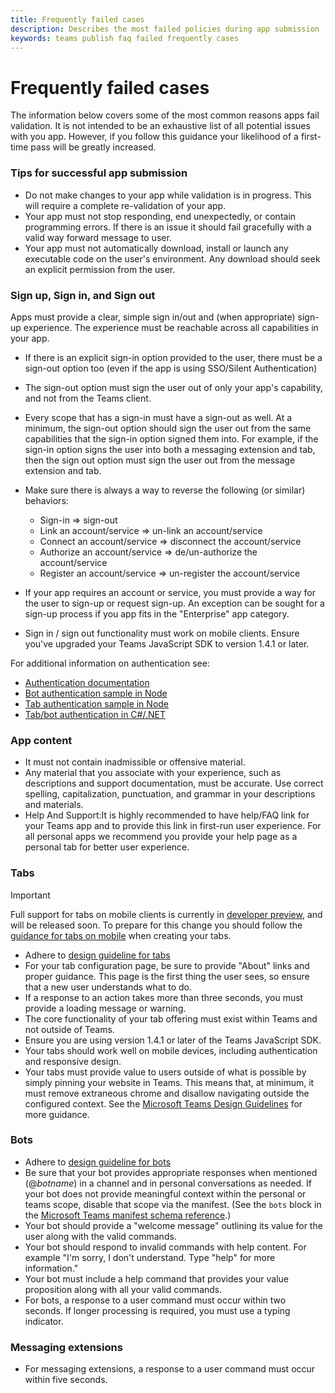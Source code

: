 ```yaml
---
title: Frequently failed cases 
description: Describes the most failed policies during app submission 
keywords: teams publish faq failed frequently cases 
---
```


# Frequently failed cases 

The information below covers some of the most common reasons apps fail validation. It is not intended to be an exhaustive list of all potential issues with you app. However, if you follow this guidance your likelihood of a first-time pass will be greatly increased.

### Tips for successful app submission

* Do not make changes to your app while validation is in progress. This will require a complete re-validation of your app.
* Your app  must not stop responding, end unexpectedly, or contain programming errors. If there is an issue it should fail gracefully with a valid way forward message to user.
* Your app must not automatically download, install or launch any executable code on the user's environment. Any download should seek an explicit permission from the user.

### Sign up, Sign in, and Sign out

Apps must provide a clear, simple sign in/out and (when appropriate) sign-up experience. The experience must be reachable across all capabilities in your app.

* If there is an explicit sign-in option provided to the user, there must be a sign-out option too (even if the app is using SSO/Silent Authentication)
* The sign-out option must sign the user out of only your app's capability, and not from the Teams client.
* Every scope that has a sign-in must have a sign-out as well. At a minimum, the sign-out option should sign the user out from the same capabilities that the sign-in option signed them into. For example, if the sign-in option signs the user into both a messaging extension and tab, then the sign out option must sign the user out from the message extension and tab.

* Make sure there is always a way to reverse the following (or similar) behaviors:
  * Sign-in => sign-out
  * Link an account/service => un-link an account/service
  * Connect an account/service => disconnect the account/service
  * Authorize an account/service => de/un-authorize the account/service
  * Register an account/service => un-register the account/service
* If your app requires an account or service, you must provide a way for the user to sign-up or request sign-up. An exception can be sought for a sign-up process if you app fits in the "Enterprise" app category.
* Sign in / sign out functionality must work on mobile clients. Ensure you've upgraded your Teams JavaScript SDK to version 1.4.1 or later.

For additional information on authentication see:

* [Authentication documentation](~/concepts/authentication/authentication.md)
* [Bot authentication sample in Node](https://github.com/OfficeDev/microsoft-teams-sample-auth-node)
* [Tab authentication sample in Node](https://github.com/OfficeDev/microsoft-teams-sample-complete-node)
* [Tab/bot authentication in C#/.NET](https://github.com/OfficeDev/microsoft-teams-sample-complete-csharp)

### App content 

* It must not contain inadmissible or offensive material.
* Any material that you associate with your experience, such as descriptions and support documentation, must be accurate. Use correct spelling, capitalization, punctuation, and grammar in your descriptions and materials.
* Help And Support:It is highly recommended to have help/FAQ link for your Teams app and to provide this link in first-run user experience. For all personal apps we recommend you provide your help page as a personal tab for better user experience.

### Tabs

> [!Important]
> Full support for tabs on mobile clients is currently in [developer preview](~/resources/dev-preview/developer-preview-intro.md), and will be released soon. To prepare for this change you should follow the [guidance for tabs on mobile](~/resources/design/framework/tabs-mobile.md) when creating your tabs.

* Adhere to [design guideline for tabs]() 
* For your tab configuration page, be sure to provide "About" links and proper guidance. This page is the first thing the user sees, so ensure that a new user understands what to do.
* If a response to an action takes more than three seconds, you must provide a loading message or warning.
* The core functionality of your tab offering must exist within Teams and not outside of Teams.
* Ensure you are using version 1.4.1 or later of the Teams JavaScript SDK.
* Your tabs should work well on mobile devices, including authentication and responsive design.
* Your tabs must provide value to users outside of what is possible by simply pinning your website in Teams. This means that, at minimum, it must remove extraneous chrome and disallow navigating outside the configured context. See the [Microsoft Teams Design Guidelines](~/resources/design/overview.md) for more guidance.

### Bots 

* Adhere to [design guideline for bots]() 
* Be sure that your bot provides appropriate responses when mentioned (@*botname*) in a channel and in personal conversations as needed. If your bot does not provide meaningful context within the personal or teams scope, disable that scope via the manifest. (See the `bots` block in the [Microsoft Teams manifest schema reference](~/resources/schema/manifest-schema.md#bots).)
* Your bot should provide a "welcome message" outlining its value for the user along with the valid commands.
* Your bot should respond to invalid commands with help content. For example "I'm sorry, I don't understand. Type "help" for more information."
* Your bot must include a help command that provides your value proposition along with all your valid commands.
* For bots, a response to a user command must occur within two seconds. If longer processing is required, you must use a typing indicator.

### Messaging extensions 

* For messaging extensions, a response to a user command must occur within five seconds.
